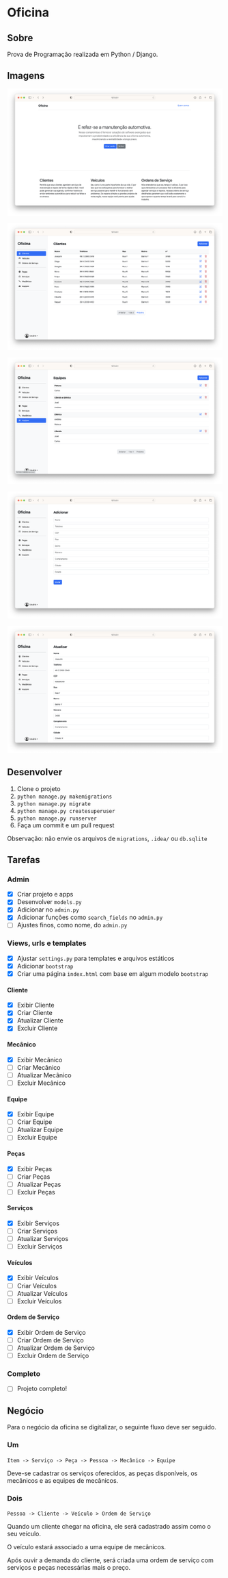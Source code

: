 # Oficina

## Sobre

Prova de Programação realizada em Python / Django.

## Imagens

![](/readme/1.png)

![](/readme/2.png)

![](/readme/3.png)

![](/readme/4.png)

![](/readme/5.png)

## Desenvolver

1. Clone o projeto
2. `python manage.py makemigrations`
3. `python manage.py migrate`
4. `python manage.py createsuperuser`
5. `python manage.py runserver`
6. Faça um commit e um pull request

Observação: não envie os arquivos de `migrations`, `.idea/` ou `db.sqlite`


## Tarefas

### Admin

- [x] Criar projeto e apps
- [x] Desenvolver `models.py` 
- [x] Adicionar no `admin.py`
- [x] Adicionar funções como `search_fields` no `admin.py`
- [ ] Ajustes finos, como nome, do `admin.py`

### Views, urls e templates

- [x] Ajustar `settings.py` para templates e arquivos estáticos
- [x] Adicionar `bootstrap`
- [x] Criar uma página `index.html` com base em algum modelo `bootstrap`

#### Cliente

- [x] Exibir Cliente
- [x] Criar Cliente
- [x] Atualizar Cliente
- [x] Excluir Cliente

#### Mecânico

- [x] Exibir Mecânico
- [ ] Criar Mecânico
- [ ] Atualizar Mecânico
- [ ] Excluir Mecânico

#### Equipe

- [x] Exibir Equipe
- [ ] Criar Equipe
- [ ] Atualizar Equipe
- [ ] Excluir Equipe

#### Peças

- [x] Exibir Peças
- [ ] Criar Peças
- [ ] Atualizar Peças
- [ ] Excluir Peças

#### Serviços

- [x] Exibir Serviços
- [ ] Criar Serviços
- [ ] Atualizar Serviços
- [ ] Excluir Serviços

#### Veículos

- [x] Exibir Veículos
- [ ] Criar Veículos
- [ ] Atualizar Veículos
- [ ] Excluir Veículos

#### Ordem de Serviço

- [x] Exibir Ordem de Serviço
- [ ] Criar Ordem de Serviço
- [ ] Atualizar Ordem de Serviço
- [ ] Excluir Ordem de Serviço

### Completo

- [ ] Projeto completo!

## Negócio

Para o negócio da oficina se digitalizar, o seguinte fluxo deve ser seguido.

### Um

`Item -> Serviço -> Peça -> Pessoa -> Mecânico -> Equipe`

Deve-se cadastrar os serviços oferecidos, as peças disponíveis, os mecânicos e as equipes de mecânicos.

### Dois

`Pessoa -> Cliente -> Veículo > Ordem de Serviço`

Quando um cliente chegar na oficina, ele será cadastrado assim como o seu veículo.

O veículo estará associado a uma equipe de mecânicos.

Após ouvir a demanda do cliente, será criada uma ordem de serviço com serviços e peças necessárias mais o preço.


